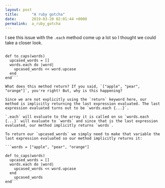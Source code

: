 ```yaml
---
layout: post
title:      "A ruby gotcha"
date:       2019-03-20 02:01:44 +0000
permalink:  a_ruby_gotcha
---
```



I see this issue with the `.each` method come up a lot so I thought we could take a closer look.

```words = ["apple", "pear", "orange"]

def to_caps(words) 
  upcased_words = []
  words.each do |word|
    upcased_words << word.upcase
  end
end```

What does this method return? If you said, `["apple", "pear", "orange"]`, you're right! But, why is this happening? 

Since we are not explicitly using the `return` keyword here, our method is implicitly returning the last expression evaluated. The last expression evaluated turns out to be `words.each {...}`.

`.each` will evaluate to the array it is called on so `words.each {...}` will evaluate to `words` and since that is the last expression evaluated, our method implicitly returns `words`. 

To return our `upcased_words` we simply need to make that variable the last expression evaluated so our method implicitly returns it:

```words = ["apple", "pear", "orange"]

def to_caps(words) 
  upcased_words = []
  words.each do |word|
    upcased_words << word.upcase
  end
	upcased_words
end```

